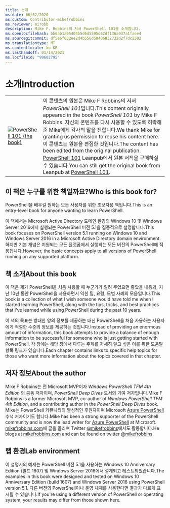 ```yaml
---
title: 소개
ms.date: 06/02/2020
ms.custom: Contributor-mikefrobbins
ms.reviewer: mirobb
description: Mike F. Robbins의 저서 PowerShell 101을 소개합니다.
ms.openlocfilehash: bb6ab1a95404b5d6d5595d62df136a937a1faee4
ms.sourcegitcommit: df5e6f032ee2d4b556d50406832732d2f7dc2502
ms.translationtype: MT
ms.contentlocale: ko-KR
ms.lasthandoff: 01/14/2021
ms.locfileid: "99602795"
---
```

# <a name="introduction"></a><span data-ttu-id="fd0d0-103">소개</span><span class="sxs-lookup"><span data-stu-id="fd0d0-103">Introduction</span></span>

<table>
  <tr><td>
  <a href="https://leanpub.com/powershell101">
  <img src="media/powershell101-150x194.png" alt="PowerShell 101 (the book)" />
  </a>
  </td>
  <td colspan=2>
<span data-ttu-id="fd0d0-104">이 콘텐츠의 원본은 Mike F Robbins의 저서 <em>PowerShell 101</em>입니다.</span><span class="sxs-lookup"><span data-stu-id="fd0d0-104">This content originally appeared in the book <em>PowerShell 101</em> by Mike F Robbins.</span></span> <span data-ttu-id="fd0d0-105">자신의 콘텐츠를 다시 사용할 수 있도록 허락해 준 Mike에게 감사의 말을 전합니다.</span><span class="sxs-lookup"><span data-stu-id="fd0d0-105">We thank Mike for granting us permission to reuse his content here.</span></span> <span data-ttu-id="fd0d0-106">이 콘텐츠는 원본을 편집한 것입니다.</span><span class="sxs-lookup"><span data-stu-id="fd0d0-106">The content has been edited from the original publication.</span></span> <span data-ttu-id="fd0d0-107"><a href="https://leanpub.com/powershell101">PowerShell 101</a> Leanpub에서 원본 서적을 구매하실 수 있습니다.</span><span class="sxs-lookup"><span data-stu-id="fd0d0-107">You can still get the original book from Leanpub at <a href="https://leanpub.com/powershell101">PowerShell 101</a>.</span></span>
  </td></tr>
</table>

## <a name="who-is-this-book-for"></a><span data-ttu-id="fd0d0-108">이 책은 누구를 위한 책일까요?</span><span class="sxs-lookup"><span data-stu-id="fd0d0-108">Who is this book for?</span></span>

<span data-ttu-id="fd0d0-109">PowerShell을 배우길 원하는 모든 사용자를 위한 초보자용 책입니다.</span><span class="sxs-lookup"><span data-stu-id="fd0d0-109">This is an entry-level book for anyone wanting to learn PowerShell.</span></span>

<span data-ttu-id="fd0d0-110">이 책에서는 Microsoft Active Directory 도메인 환경의 Windows 10 및 Windows Server 2016에서 실행되는 PowerShell 버전 5.1을 집중적으로 설명합니다.</span><span class="sxs-lookup"><span data-stu-id="fd0d0-110">This book focuses on PowerShell version 5.1 running on Windows 10 and Windows Server 2016 in a Microsoft Active Directory domain environment.</span></span> <span data-ttu-id="fd0d0-111">하지만 기본 개념은 지원되는 모든 플랫폼에서 실행되는 모든 버전의 PowerShell에 적용됩니다.</span><span class="sxs-lookup"><span data-stu-id="fd0d0-111">However, the basic concepts apply to all versions of PowerShell running on any supported platform.</span></span>

## <a name="about-this-book"></a><span data-ttu-id="fd0d0-112">책 소개</span><span class="sxs-lookup"><span data-stu-id="fd0d0-112">About this book</span></span>

<span data-ttu-id="fd0d0-113">이 책은 제가 PowerShell을 처음 사용할 때 누군가가 알려 주었으면 좋았을 내용과, 지난 10년 동안 PowerShell을 사용하면서 익힌 팁, 요령, 모범 사례의 모음입니다.</span><span class="sxs-lookup"><span data-stu-id="fd0d0-113">This book is a collection of what I wish someone would have told me when I started learning PowerShell, along with the tips, tricks, and best practices that I've learned while using PowerShell during the past 10 years.</span></span>

<span data-ttu-id="fd0d0-114">이 책의 목표는 방대한 양의 정보를 제공하는 대신 PowerShell을 처음 사용하는 사용자에게 적절한 수준의 정보를 제공하는 것입니다.</span><span class="sxs-lookup"><span data-stu-id="fd0d0-114">Instead of providing an enormous amount of information, this book attempts to provide a balance of enough information to be successful for someone who is just getting started with PowerShell.</span></span> <span data-ttu-id="fd0d0-115">각 장에는 해당 장에서 다루는 주제를 자세히 알고 싶은 이를 위한 도움말 항목 링크가 있습니다.</span><span class="sxs-lookup"><span data-stu-id="fd0d0-115">Each chapter contains links to specific help topics for those who want more information about the topics covered in that chapter.</span></span>

## <a name="about-the-author"></a><span data-ttu-id="fd0d0-116">저자 정보</span><span class="sxs-lookup"><span data-stu-id="fd0d0-116">About the author</span></span>

<span data-ttu-id="fd0d0-117">Mike F Robbins는 전 Microsoft MVP이자 _Windows PowerShell TFM 4th Edition_ 의 공동 저자이며, _PowerShell Deep Dives_ 도서의 기여 저자입니다.</span><span class="sxs-lookup"><span data-stu-id="fd0d0-117">Mike F Robbins is a former Microsoft MVP, co-author of _Windows PowerShell TFM 4th Edition_, and a contributing author in the _PowerShell Deep Dives_ book.</span></span> <span data-ttu-id="fd0d0-118">Mike는 PowerShell 커뮤니티의 열성적인 후원자이며 Microsoft [Azure PowerShell][] 수석 저자이기도 합니다.</span><span class="sxs-lookup"><span data-stu-id="fd0d0-118">Mike has been a strong supporter of the PowerShell community and is now the lead writer for [Azure PowerShell][] at Microsoft.</span></span> <span data-ttu-id="fd0d0-119">[mikefrobbins.com][]에 글을 올리며 Twitter [@mikefrobbins][]에서도 활동합니다.</span><span class="sxs-lookup"><span data-stu-id="fd0d0-119">He blogs at [mikefrobbins.com][] and can be found on twitter [@mikefrobbins][].</span></span>

## <a name="lab-environment"></a><span data-ttu-id="fd0d0-120">랩 환경</span><span class="sxs-lookup"><span data-stu-id="fd0d0-120">Lab environment</span></span>

<span data-ttu-id="fd0d0-121">이 설명서의 예제는 PowerShell 버전 5.1을 사용하는 Windows 10 Anniversary Edition (빌드 1607) 및 Windows Server 2016에서 설계되고 테스트되었습니다.</span><span class="sxs-lookup"><span data-stu-id="fd0d0-121">The examples in this book were designed and tested on Windows 10 Anniversary Edition (build 1607) and Windows Server 2016 using PowerShell version 5.1.</span></span> <span data-ttu-id="fd0d0-122">다른 버전의 PowerShell이나 운영 체제를 사용한다면 결과가 다르게 표시될 수 있습니다.</span><span class="sxs-lookup"><span data-stu-id="fd0d0-122">If you're using a different version of PowerShell or operating system, your results may differ from those shown here.</span></span>

<!-- link references -->
[@mikefrobbins]: https://twitter.com/mikefrobbins
[mikefrobbins.com]: http://mikefrobbins.com/
[PowerShell 101]: https://leanpub.com/powershell101
[Azure PowerShell]: /powershell/azure
